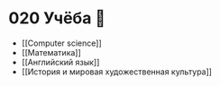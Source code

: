# 020 Учёба 🏫

- [[Computer science]]
- [[Математика]]
- [[Английский язык]]
- [[История и мировая художественная культура]]